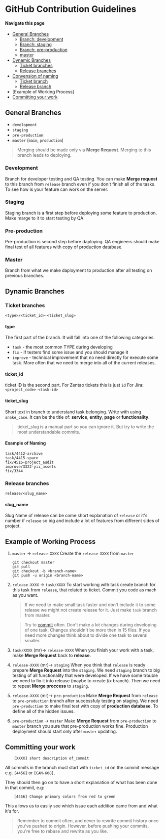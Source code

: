 # GitHub Contribution Guidelines

#### Navigate this page
- [General Branches](#general-branches)
  - [Branch: development](#branch-development)
  - [Branch: staging](#branch-staging)
  - [Branch: pre-production](#branch-pre-production)
  - [master](#master)
- [Dynamic Branches](#dynamic-branches)
  - [Ticket branches](#ticket-branches)
  - [Release branches](#release-branches)
- [Convension of naming](#convension-of-naming)
  - [Ticket branch](#ticket-branch)
  - [Release branch](#release-branch)
- [Example of Working Process]
- [Committing your work](#committing-your-work)





## General Branches
- `development`
- `staging`
- `pre-production`
- `master` (`main`, `production`)

> Merging should be made only via **Merge Request**.
> Merging to this branch leads to deploying.

### Development
Branch for developer testing and QA testing. You can make **Merge request** to this branch from `release` branch even if you don't finish all of the tasks. To see how is your feature can work on the server.

### Staging
Staging branch is a first step before deploying some feature to production.
Make marge to it to start testing by QA.

### Pre-production
Pre-production is second step before daploying. QA engineers should make final test of all features with copy of production database.

### Master
Branch from what we make daployment to production after all testing on previous branches.





## Dynamic Branches

### Ticket branches

    <type>/<ticket_id>-<ticket_slug>

#### type
The first part of the branch. It will fall into one of the following categories:
- `task` - the most common TYPE during developing
- `fix` - if testers find some issue and you should manage it
- `improve` - technical improvement that no need directly for execute some task. More often that we need to merge into all of the current releases.

#### ticket_id
ticket ID is the second part.
For Zentao tickets this is just `id`
For Jira: `<project_code>-<task-id>`

#### ticket_slug
Short text in branch to understand task belonging. Write with using `snake_case`. It can be the title of: **service**, **entity**, **page** or **functionality**. 

> ticket_slug is a manual part so you can ignore it. But try to write the most understandable commits.

#### Example of Naming
```
task/4412-archive
task/4415-space
fix/4516-project_audit
improve/3322-yii_assets
fix/3344
```


### Release branches

    release/<slug_name>

#### slug_name
Slug Name of release can be come short explanation of `release` or it's number if `release` so big and include a lot of features from different sides of project.





## Example of Working Process

1. `master` -> `release-XXXX`
    Create the `release-XXXX` from `master`
    
    ```
    git checkout master
    git pull
    git checkout -b <branch-name>
    git push -u origin <branch-name>
    ```

2. `release-XXXX` -> `task/XXXX` 
    To start working with task create branch for this task from `release`, that related to ticket. Commit you code as mach as you want. 
    
    > If we need to make small task faster and don't include it to some release we might not create release for it. Just make `task` branch from master.

    > Try to [commit](#committing-your-work) often. Don't make a lot changes during developing of one task. Changes shouldn't be more then in 15 files. If you need more changes think about to divide one task to several smaller.

3. `task/XXXX` (mr)-> `release-XXXX`
When you finish your work with a task, make **Merge Request** back to **release**.

4. `release-XXXX` (mr)-> `staging`
When you think that `release` is ready prepare **Merge Request** into the `staging`. 
We need `staging` branch to big testing of all functionality that were developed. If we have some trouble we need to fix it into release (maybe to create *fix* branch). Then we need to repeat **Merge proccess** to `staging`. 

5. `release-XXXX` (mr)-> `pre-production`
Make **Merge Request** from `release` to `pre-production` branch after successfuly testing on staging. 
We need `pre-production` to make final test with copy of **production database**. To define all of the hidden issues.

6. `pre-production` -> `master`
Make **Merge Request** from `pre-production` to `master` branch you sure that pre-production works fine. Production deployment should start only after `master` updating.





## Committing your work
```
    [XXXX] short description of_commit
```

All commits in the branch must start with `ticket_id` on the commit message
e.g. `[4456]` or `[CAM-608]`.

They should then go on to have a short explanation of what has been done in
that commit, e.g:
```
    [4456] Change primary colors from red to green
```

This allows us to easily see which issue each addition came from and what it's
for.

> Remember to commit often, and never to rewrite commit history once you've pushed
> to origin. However, before pushing your commits, you're free to rebase and
> rewrite as you like.

